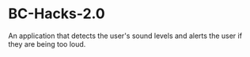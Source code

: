 # BC-Hacks-2.0
An application that detects the user's sound levels and alerts the user if they are being too loud.

